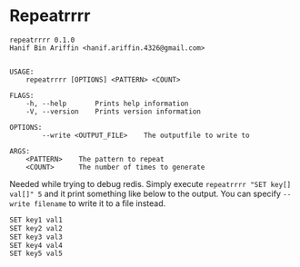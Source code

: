 # Repeatrrrr

```
repeatrrrr 0.1.0
Hanif Bin Ariffin <hanif.ariffin.4326@gmail.com>


USAGE:
    repeatrrrr [OPTIONS] <PATTERN> <COUNT>

FLAGS:
    -h, --help       Prints help information
    -V, --version    Prints version information

OPTIONS:
        --write <OUTPUT_FILE>    The outputfile to write to

ARGS:
    <PATTERN>    The pattern to repeat
    <COUNT>      The number of times to generate
```

Needed while trying to debug redis.
Simply execute `repeatrrrr "SET key[] val[]" 5` and it print something like below to the output.
You can specify `--write filename` to write it to a file instead.

```somefile.txt
SET key1 val1
SET key2 val2
SET key3 val3
SET key4 val4
SET key5 val5
```
